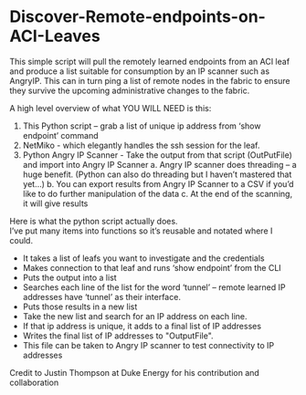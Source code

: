 # Discover-Remote-endpoints-on-ACI-Leaves
This simple script will pull the remotely learned endpoints from an ACI leaf and produce a list suitable for consumption by an IP scanner such as AngryIP.  This can in turn ping a list of remote nodes in the fabric to ensure they survive the upcoming administrative changes to the fabric.

A high level overview of what YOU WILL NEED is this:
 
1. This Python script – grab a list of unique ip address from ‘show endpoint’ command
2. NetMiko - which elegantly handles the ssh session for the leaf.
3. Python Angry IP Scanner - Take the output from that script (OutPutFile) and import into Angry IP Scanner
 a. Angry IP scanner does threading – a huge benefit. (Python can also do threading but I haven’t mastered that yet…)
 b. You can export results from Angry IP Scanner to a CSV if you’d like to do further manipulation of the data
 c. At the end of the scanning, it will give results
 
Here is what the python script actually does.  
 I’ve put many items into functions so it’s reusable and notated where I could.
 - It takes a list of leafs you want to investigate and the credentials
 - Makes connection to that leaf and runs ‘show endpoint’ from the CLI
 - Puts the output into a list
 - Searches each line of the list for the word ‘tunnel’ 
 – remote learned IP addresses have ‘tunnel’ as their interface.  
 - Puts those results in a new list
 - Take the new list and search for an IP address on each line.  
 - If that ip address is unique, it adds to a final list of IP addresses
 - Writes the final list of IP addresses to "OutputFile".
 - This file can be taken to Angry IP scanner to test connectivity to IP addresses


Credit to Justin Thompson at Duke Energy for his contribution and collaboration 
